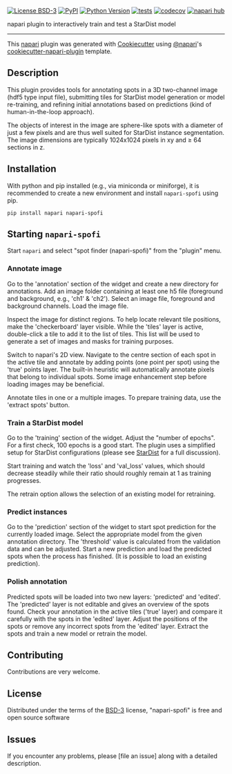 
[![License BSD-3](https://img.shields.io/pypi/l/napari-spofi.svg?color=green)](https://github.com/githubuser/napari-spofi/raw/main/LICENSE)
[![PyPI](https://img.shields.io/pypi/v/napari-spofi.svg?color=green)](https://pypi.org/project/napari-spofi)
[![Python Version](https://img.shields.io/pypi/pyversions/napari-spofi.svg?color=green)](https://python.org)
[![tests](https://github.com/githubuser/napari-spofi/workflows/tests/badge.svg)](https://github.com/githubuser/napari-spofi/actions)
[![codecov](https://codecov.io/gh/githubuser/napari-spofi/branch/main/graph/badge.svg)](https://codecov.io/gh/githubuser/napari-spofi)
[![napari hub](https://img.shields.io/endpoint?url=https://api.napari-hub.org/shields/napari-spofi)](https://napari-hub.org/plugins/napari-spofi)

napari plugin to interactively train and test a StarDist model

----------------------------------

This [napari] plugin was generated with [Cookiecutter] using [@napari]'s [cookiecutter-napari-plugin] template.

<!--
Don't miss the full getting started guide to set up your new package:
https://github.com/napari/cookiecutter-napari-plugin#getting-started


and review the napari docs for plugin developers:
https://napari.org/stable/plugins/index.html
-->

## Description

This plugin provides tools for annotating spots in a 3D two-channel image (hdf5 type input file),
submitting tiles for StarDist model generation or model re-training, and refining initial annotations
based on predictions (kind of human-in-the-loop approach).

The objects of interest in the image are sphere-like spots with a diameter of just a
few pixels and are thus well suited for StarDist instance segmentation. The image 
dimensions are typically 1024x1024 pixels in xy and ≥ 64 sections in z.


## Installation

With python and pip installed (e.g., via miniconda or miniforge),
it is recommended to create a new environment and install `napari-spofi` using pip.

    pip install napari napari-spofi

## Starting `napari-spofi`

Start `napari` and select "spot finder (napari-spofi)" from the "plugin" menu.

### Annotate image
Go to the 'annotation' section of the widget and create a new directory for annotations. Add an image
folder containing at least one h5 file (foreground and background, e.g., 'ch1' & 'ch2'). Select an image file, foreground and background
channels. Load the image file.

Inspect the image for distinct regions. To help locate relevant tile positions, make
the 'checkerboard' layer visible. While the 'tiles' layer is active, double-click a tile
to add it to the list of tiles. This list will be used to generate a set of 
images and masks for training purposes.

Switch to napari's 2D view. Navigate to the centre section of each spot in the active tile
and annotate by adding points (one point per spot) using the 'true' points layer. The
built-in heuristic will automatically annotate pixels that belong to individual spots.
Some image enhancement step before loading images may be beneficial. 

Annotate tiles in one or a multiple images.
To prepare training data, use the 'extract spots' button.

### Train a StarDist model
Go to the 'training' section of the widget. Adjust the "number of epochs". For a first
check, 100 epochs is a good start. The plugin uses a simplified setup for StarDist
configurations (please see [StarDist](https://github.com/stardist/stardist/) for a full discussion).

Start training and watch the 'loss' and 'val_loss' values, which should decrease
steadily while their ratio should roughly remain at 1 as training progresses.

The retrain option allows the selection of an existing model for retraining.

### Predict instances
Go to the 'prediction' section of the widget to start spot prediction for the
currently loaded image. Select the appropriate model from the given annotation
directory. The 'threshold' value is calculated from the validation data and can be
adjusted. Start a new prediction and load the predicted spots when the process has
finished. (It is possible to load an existing prediction).

### Polish annotation
Predicted spots will be loaded into two new layers: 'predicted' and 'edited'. The
'predicted' layer is not editable and gives an overview of the spots found. Check
your annotation in the active tiles ('true' layer) and compare it carefully with
the spots in the 'edited' layer.
Adjust the positions of the spots or remove any incorrect spots from the 'edited'
layer. Extract the spots and train a new model or retrain the model.



## Contributing

Contributions are very welcome.

## License

Distributed under the terms of the [BSD-3] license,
"napari-spofi" is free and open source software

## Issues

If you encounter any problems, please [file an issue] along with a detailed description.

[napari]: https://github.com/napari/napari
[Cookiecutter]: https://github.com/audreyr/cookiecutter
[@napari]: https://github.com/napari
[MIT]: http://opensource.org/licenses/MIT
[BSD-3]: http://opensource.org/licenses/BSD-3-Clause
[GNU GPL v3.0]: http://www.gnu.org/licenses/gpl-3.0.txt
[GNU LGPL v3.0]: http://www.gnu.org/licenses/lgpl-3.0.txt
[Apache Software License 2.0]: http://www.apache.org/licenses/LICENSE-2.0
[Mozilla Public License 2.0]: https://www.mozilla.org/media/MPL/2.0/index.txt
[cookiecutter-napari-plugin]: https://github.com/napari/cookiecutter-napari-plugin

[napari]: https://github.com/napari/napari
[tox]: https://tox.readthedocs.io/en/latest/
[pip]: https://pypi.org/project/pip/
[PyPI]: https://pypi.org/
